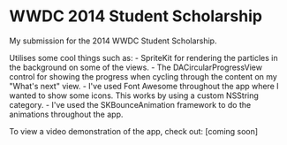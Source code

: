 # WWDC 2014 Student Scholarship

My submission for the 2014 WWDC Student Scholarship.

Utilises some cool things such as:
    - SpriteKit for rendering the particles in the background on some of the views.
    - The DACircularProgressView control for showing the progress when cycling through the content on my "What's next" view.
    - I've used Font Awesome throughout the app where I wanted to show some icons. This works by using a custom NSString category.
    - I've used the SKBounceAnimation framework to do the animations throughout the app.
    
To view a video demonstration of the app, check out:  [coming soon]